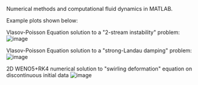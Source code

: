 Numerical methods and computational fluid dynamics in MATLAB. 

Example plots shown below:

Vlasov-Poisson Equation solution to a "2-stream instability" problem:
![image](https://github.com/dylan-jacobs/computational-fluid-dynamics/assets/78403395/5425805a-3742-4273-ab5c-3d8e07c1397e)

Vlasov-Poisson Equation solution to a "strong-Landau damping" problem:
![image](https://github.com/dylan-jacobs/computational-fluid-dynamics/assets/78403395/7a9049e3-9caf-4e88-8efd-9082eff45c94)

2D WENO5+RK4 numerical solution to "swirling deformation" equation on discontinuous initial data 
![image](https://github.com/dylan-jacobs/computational-fluid-dynamics/assets/78403395/bdae467a-13e2-4c7a-a179-7e8e884823b0)
